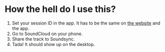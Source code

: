 # How the hell do I use this?

1. Set your session ID in the app. It has to be the same on [the website](http://soundsync.tjhorner.com) and the app.
2. Go to SoundCloud on your phone.
3. Share the track to Soundsync.
4. Tada! It should show up on the desktop.